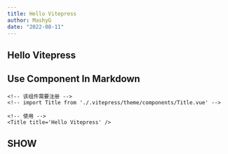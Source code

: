 ```yaml
---
title: Hello Vitepress
author: MashyG
date: "2022-08-11"
---
```


## Hello Vitepress

## Use Component In Markdown

```vue
<!-- 该组件需要注册 -->
<!-- import Title from './.vitepress/theme/components/Title.vue' -->

<!-- 使用 -->
<Title title='Hello Vitepress' />
```

## SHOW

<Title title='Hello Vitepress' />

<script setup>
import Title from './.vitepress/theme/components/Title.vue'
</script>

